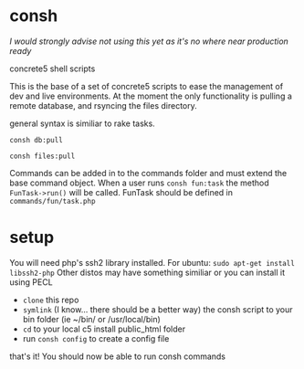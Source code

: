 consh
=====

*I would strongly advise not using this yet as it's no where near production ready*

concrete5 shell scripts

This is the base of a set of concrete5 scripts to ease the management of dev and live environments. At the moment the only functionality is pulling a remote database, and rsyncing the files directory.

general syntax is similiar to rake tasks.

```consh db:pull```

```consh files:pull```

Commands can be added in to the commands folder and must extend the base command object. When a user runs ```consh fun:task```
the method ```FunTask->run()``` will be called. FunTask should be defined in ```commands/fun/task.php```

setup
=====

You will need php's ssh2 library installed. For ubuntu: ```sudo apt-get install libssh2-php``` Other distos may have something similiar or you can install it using PECL

* ```clone``` this repo
* ```symlink``` (I know... there should be a better way) the consh script to your bin folder (ie ~/bin/ or /usr/local/bin)
* ```cd``` to your local c5 install public_html folder
* run ```consh config``` to create a config file

that's it! You should now be able to run consh commands




